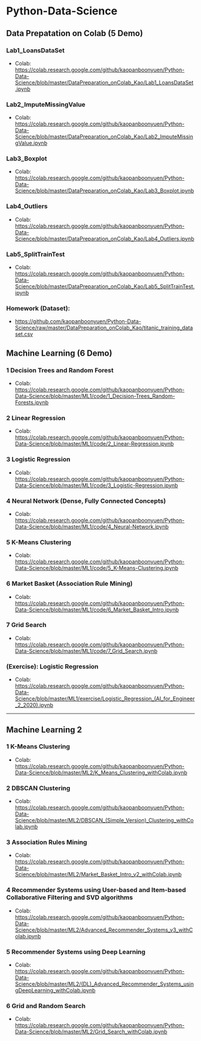 # Python-Data-Science

## Data Prepatation on Colab (5 Demo)

### Lab1_LoansDataSet
- Colab: https://colab.research.google.com/github/kaopanboonyuen/Python-Data-Science/blob/master/DataPreparation_onColab_Kao/Lab1_LoansDataSet.ipynb

### Lab2_ImputeMissingValue
- Colab: https://colab.research.google.com/github/kaopanboonyuen/Python-Data-Science/blob/master/DataPreparation_onColab_Kao/Lab2_ImputeMissingValue.ipynb

### Lab3_Boxplot
- Colab: https://colab.research.google.com/github/kaopanboonyuen/Python-Data-Science/blob/master/DataPreparation_onColab_Kao/Lab3_Boxplot.ipynb

### Lab4_Outliers
- Colab: https://colab.research.google.com/github/kaopanboonyuen/Python-Data-Science/blob/master/DataPreparation_onColab_Kao/Lab4_Outliers.ipynb

### Lab5_SplitTrainTest
- Colab: https://colab.research.google.com/github/kaopanboonyuen/Python-Data-Science/blob/master/DataPreparation_onColab_Kao/Lab5_SplitTrainTest.ipynb


### Homework (Dataset): 
- https://github.com/kaopanboonyuen/Python-Data-Science/raw/master/DataPreparation_onColab_Kao/titanic_training_dataset.csv

## Machine Learning (6 Demo)

### 1 Decision Trees and Random Forest
- Colab: https://colab.research.google.com/github/kaopanboonyuen/Python-Data-Science/blob/master/ML1/code/1_Decision-Trees_Random-Forests.ipynb

### 2 Linear Regression
- Colab: https://colab.research.google.com/github/kaopanboonyuen/Python-Data-Science/blob/master/ML1/code/2_Linear-Regression.ipynb

### 3 Logistic Regression
- Colab: https://colab.research.google.com/github/kaopanboonyuen/Python-Data-Science/blob/master/ML1/code/3_Logistic-Regression.ipynb

### 4 Neural Network (Dense, Fully Connected Concepts)
- Colab: https://colab.research.google.com/github/kaopanboonyuen/Python-Data-Science/blob/master/ML1/code/4_Neural-Network.ipynb

### 5 K-Means Clustering
- Colab: https://colab.research.google.com/github/kaopanboonyuen/Python-Data-Science/blob/master/ML1/code/5_K-Means-Clustering.ipynb

### 6 Market Basket (Association Rule Mining)
- Colab: https://colab.research.google.com/github/kaopanboonyuen/Python-Data-Science/blob/master/ML1/code/6_Market_Basket_Intro.ipynb

### 7 Grid Search
- Colab: https://colab.research.google.com/github/kaopanboonyuen/Python-Data-Science/blob/master/ML1/code/7_Grid_Search.ipynb

### (Exercise): Logistic Regression
- Colab: https://colab.research.google.com/github/kaopanboonyuen/Python-Data-Science/blob/master/ML1/exercise/Logistic_Regression_(AI_for_Engineer_2_2020).ipynb

---------------

## Machine Learning 2 

### 1 K-Means Clustering
- Colab: https://colab.research.google.com/github/kaopanboonyuen/Python-Data-Science/blob/master/ML2/K_Means_Clustering_withColab.ipynb

### 2 DBSCAN Clustering
- Colab: https://colab.research.google.com/github/kaopanboonyuen/Python-Data-Science/blob/master/ML2/DBSCAN_(Simple_Version)_Clustering_withColab.ipynb

### 3 Association Rules Mining
- Colab: https://colab.research.google.com/github/kaopanboonyuen/Python-Data-Science/blob/master/ML2/Market_Basket_Intro_v2_withColab.ipynb

### 4 Recommender Systems using User-based and Item-based Collaborative Filtering and SVD algorithms
- Colab: https://colab.research.google.com/github/kaopanboonyuen/Python-Data-Science/blob/master/ML2/Advanced_Recommender_Systems_v3_withColab.ipynb

### 5 Recommender Systems using Deep Learning
- Colab: https://colab.research.google.com/github/kaopanboonyuen/Python-Data-Science/blob/master/ML2/(DL)_Advanced_Recommender_Systems_usingDeepLearning_withColab.ipynb

### 6 Grid and Random Search
- Colab: https://colab.research.google.com/github/kaopanboonyuen/Python-Data-Science/blob/master/ML2/Grid_Search_withColab.ipynb




